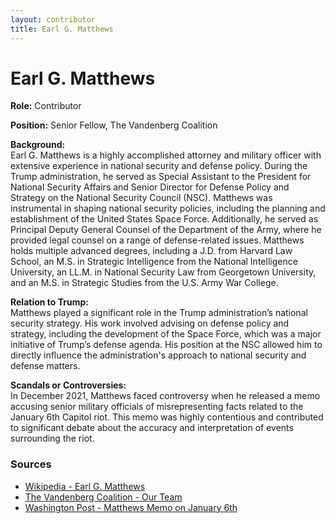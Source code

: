 ```yaml
---
layout: contributor
title: Earl G. Matthews
---
```


# Earl G. Matthews

**Role:** Contributor

**Position:** Senior Fellow, The Vandenberg Coalition

**Background:**  
Earl G. Matthews is a highly accomplished attorney and military officer with extensive experience in national security and defense policy. During the Trump administration, he served as Special Assistant to the President for National Security Affairs and Senior Director for Defense Policy and Strategy on the National Security Council (NSC). Matthews was instrumental in shaping national security policies, including the planning and establishment of the United States Space Force. Additionally, he served as Principal Deputy General Counsel of the Department of the Army, where he provided legal counsel on a range of defense-related issues. Matthews holds multiple advanced degrees, including a J.D. from Harvard Law School, an M.S. in Strategic Intelligence from the National Intelligence University, an LL.M. in National Security Law from Georgetown University, and an M.S. in Strategic Studies from the U.S. Army War College.

**Relation to Trump:**  
Matthews played a significant role in the Trump administration’s national security strategy. His work involved advising on defense policy and strategy, including the development of the Space Force, which was a major initiative of Trump’s defense agenda. His position at the NSC allowed him to directly influence the administration's approach to national security and defense matters.

**Scandals or Controversies:**  
In December 2021, Matthews faced controversy when he released a memo accusing senior military officials of misrepresenting facts related to the January 6th Capitol riot. This memo was highly contentious and contributed to significant debate about the accuracy and interpretation of events surrounding the riot.

### Sources
- [Wikipedia - Earl G. Matthews](https://en.wikipedia.org/wiki/Earl_G._Matthews)
- [The Vandenberg Coalition - Our Team](https://vandenbergcoalition.org/team/)
- [Washington Post - Matthews Memo on January 6th](https://www.washingtonpost.com/national-security/2021/12/14/matthews-memo-jan-6/)

